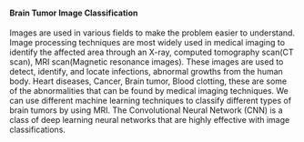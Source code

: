 #### Brain Tumor Image Classification

Images are used in various fields to make the problem easier to understand. Image processing techniques are most widely used in medical imaging to identify the affected area through an X-ray, computed tomography scan(CT scan), MRI scan(Magnetic resonance images). These images are used to detect, identify, and locate infections, abnormal growths from the human body. Heart diseases, Cancer, Brain tumor, Blood clotting, these are some of the abnormalities that can be found by medical imaging techniques. We can use different machine learning techniques to classify different types of brain tumors by using MRI. The Convolutional Neural Network (CNN) is a class of deep learning neural networks that are highly effective with image classifications.
